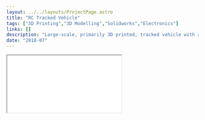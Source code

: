 ```yaml
---
layout: ../../layouts/ProjectPage.astro
title: "RC Tracked Vehicle"
tags: ["3D Printing","3D Modelling","Solidworks","Electronics"]
links: []
description: "Large-scale, primarily 3D printed, tracked vehicle with a totally overkill drive system."
date: "2018-07"
---
```


<div class="iframe-container model">
<iframe src="/3D_models/tracked_mk1_r9.gltf"></iframe>
</div>